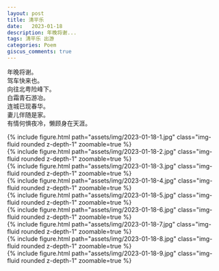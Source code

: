 ```yaml
---
layout: post
title: 清平乐
date:   2023-01-18
description: 年晚将谢...
tags: 清平乐 出游
categories: Poem
giscus_comments: true
---
```


年晚将谢。  
驾车快来也。  
向往北粤险峰下。  
白霜青石游冶。  
连城已现春华。  
妻儿伴随是家。  
有情何惧夜冷，懒顾身在天涯。

<div class="row">
    <div class="col-sm mt-3 mt-md-0">
        {% include figure.html path="assets/img/2023-01-18-1.jpg" class="img-fluid rounded z-depth-1" zoomable=true %}
    </div>
    <div class="col-sm mt-3 mt-md-0">
        {% include figure.html path="assets/img/2023-01-18-2.jpg"  class="img-fluid rounded z-depth-1" zoomable=true %}
    </div>
    <div class="col-sm mt-3 mt-md-0">
        {% include figure.html path="assets/img/2023-01-18-3.jpg"  class="img-fluid rounded z-depth-1" zoomable=true %}
    </div>
</div>

<div class="row">
    <div class="col-sm mt-3 mt-md-0">
        {% include figure.html path="assets/img/2023-01-18-4.jpg"  class="img-fluid rounded z-depth-1" zoomable=true %}
    </div>
    <div class="col-sm mt-3 mt-md-0">
        {% include figure.html path="assets/img/2023-01-18-5.jpg"  class="img-fluid rounded z-depth-1" zoomable=true %}
    </div>
    <div class="col-sm mt-3 mt-md-0">
        {% include figure.html path="assets/img/2023-01-18-6.jpg"  class="img-fluid rounded z-depth-1" zoomable=true %}
    </div>
</div>

<div class="row">
    <div class="col-sm mt-3 mt-md-0">
        {% include figure.html path="assets/img/2023-01-18-7.jpg"  class="img-fluid rounded z-depth-1" zoomable=true %}
    </div>
    <div class="col-sm mt-3 mt-md-0">
        {% include figure.html path="assets/img/2023-01-18-8.jpg"  class="img-fluid rounded z-depth-1" zoomable=true %}
    </div>
    <div class="col-sm mt-3 mt-md-0">
        {% include figure.html path="assets/img/2023-01-18-9.jpg"  class="img-fluid rounded z-depth-1" zoomable=true %}
    </div>
</div>
